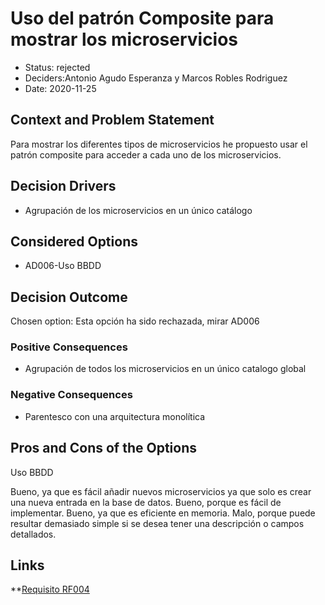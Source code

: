 # Uso del patrón Composite para mostrar los microservicios

* Status: rejected
* Deciders:Antonio Agudo Esperanza y Marcos Robles Rodriguez
* Date: 2020-11-25


## Context and Problem Statement

Para mostrar los diferentes tipos de microservicios he propuesto usar el patrón composite para acceder a cada uno de los microservicios.

## Decision Drivers <!-- optional -->

* Agrupación de los microservicios en un único catálogo


## Considered Options

* AD006-Uso BBDD

## Decision Outcome

Chosen option: Esta opción ha sido rechazada, mirar AD006

### Positive Consequences <!-- optional -->

* Agrupación de todos los microservicios en un único catalogo global

### Negative Consequences <!-- optional -->

* Parentesco con una arquitectura monolítica

## Pros and Cons of the Options <!-- optional -->

Uso BBDD

Bueno, ya que es fácil añadir nuevos microservicios ya que solo es crear una nueva entrada en la base de datos.
Bueno, porque es fácil de implementar.
Bueno, ya que es eficiente en memoria.
Malo, porque puede resultar demasiado simple si se desea tener una descripción o campos detallados.

## Links <!-- optional -->

**[Requisito RF004](https://github.com/Grupo3-DAS/Pr-ctica1-Captura-y-Representaci-n-de-Decisiones-de-Dise-o-Equipo-3/blob/main/DAS-P1-Alba_Sevillano_Portilla-TAREA1.pdf)
